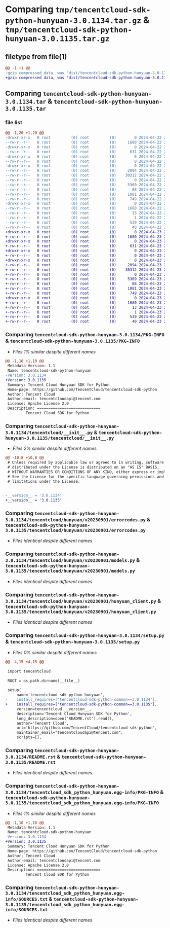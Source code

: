 # Comparing `tmp/tencentcloud-sdk-python-hunyuan-3.0.1134.tar.gz` & `tmp/tencentcloud-sdk-python-hunyuan-3.0.1135.tar.gz`

## filetype from file(1)

```diff
@@ -1 +1 @@
-gzip compressed data, was "dist/tencentcloud-sdk-python-hunyuan-3.0.1134.tar", last modified: Mon Apr 22 20:55:38 2024, max compression
+gzip compressed data, was "dist/tencentcloud-sdk-python-hunyuan-3.0.1135.tar", last modified: Tue Apr 23 20:47:35 2024, max compression
```

## Comparing `tencentcloud-sdk-python-hunyuan-3.0.1134.tar` & `tencentcloud-sdk-python-hunyuan-3.0.1135.tar`

### file list

```diff
@@ -1,20 +1,20 @@
-drwxr-xr-x   0 root         (0) root         (0)        0 2024-04-22 20:55:38.000000 tencentcloud-sdk-python-hunyuan-3.0.1134/
--rw-r--r--   0 root         (0) root         (0)     1680 2024-04-22 20:55:38.000000 tencentcloud-sdk-python-hunyuan-3.0.1134/PKG-INFO
-drwxr-xr-x   0 root         (0) root         (0)        0 2024-04-22 20:55:38.000000 tencentcloud-sdk-python-hunyuan-3.0.1134/tencentcloud/
--rw-r--r--   0 root         (0) root         (0)      631 2024-04-22 20:55:38.000000 tencentcloud-sdk-python-hunyuan-3.0.1134/tencentcloud/__init__.py
-drwxr-xr-x   0 root         (0) root         (0)        0 2024-04-22 20:55:38.000000 tencentcloud-sdk-python-hunyuan-3.0.1134/tencentcloud/hunyuan/
--rw-r--r--   0 root         (0) root         (0)        0 2024-04-22 20:55:38.000000 tencentcloud-sdk-python-hunyuan-3.0.1134/tencentcloud/hunyuan/__init__.py
-drwxr-xr-x   0 root         (0) root         (0)        0 2024-04-22 20:55:38.000000 tencentcloud-sdk-python-hunyuan-3.0.1134/tencentcloud/hunyuan/v20230901/
--rw-r--r--   0 root         (0) root         (0)     2094 2024-04-22 20:55:38.000000 tencentcloud-sdk-python-hunyuan-3.0.1134/tencentcloud/hunyuan/v20230901/errorcodes.py
--rw-r--r--   0 root         (0) root         (0)    30312 2024-04-22 20:55:38.000000 tencentcloud-sdk-python-hunyuan-3.0.1134/tencentcloud/hunyuan/v20230901/models.py
--rw-r--r--   0 root         (0) root         (0)        0 2024-04-22 20:55:38.000000 tencentcloud-sdk-python-hunyuan-3.0.1134/tencentcloud/hunyuan/v20230901/__init__.py
--rw-r--r--   0 root         (0) root         (0)     5369 2024-04-22 20:55:38.000000 tencentcloud-sdk-python-hunyuan-3.0.1134/tencentcloud/hunyuan/v20230901/hunyuan_client.py
--rw-r--r--   0 root         (0) root         (0)       88 2024-04-22 20:55:38.000000 tencentcloud-sdk-python-hunyuan-3.0.1134/setup.cfg
--rw-r--r--   0 root         (0) root         (0)     1081 2024-04-22 20:55:38.000000 tencentcloud-sdk-python-hunyuan-3.0.1134/setup.py
--rw-r--r--   0 root         (0) root         (0)      749 2024-04-22 20:55:38.000000 tencentcloud-sdk-python-hunyuan-3.0.1134/README.rst
-drwxr-xr-x   0 root         (0) root         (0)        0 2024-04-22 20:55:38.000000 tencentcloud-sdk-python-hunyuan-3.0.1134/tencentcloud_sdk_python_hunyuan.egg-info/
--rw-r--r--   0 root         (0) root         (0)     1680 2024-04-22 20:55:38.000000 tencentcloud-sdk-python-hunyuan-3.0.1134/tencentcloud_sdk_python_hunyuan.egg-info/PKG-INFO
--rw-r--r--   0 root         (0) root         (0)       13 2024-04-22 20:55:38.000000 tencentcloud-sdk-python-hunyuan-3.0.1134/tencentcloud_sdk_python_hunyuan.egg-info/top_level.txt
--rw-r--r--   0 root         (0) root         (0)        1 2024-04-22 20:55:38.000000 tencentcloud-sdk-python-hunyuan-3.0.1134/tencentcloud_sdk_python_hunyuan.egg-info/dependency_links.txt
--rw-r--r--   0 root         (0) root         (0)      539 2024-04-22 20:55:38.000000 tencentcloud-sdk-python-hunyuan-3.0.1134/tencentcloud_sdk_python_hunyuan.egg-info/SOURCES.txt
--rw-r--r--   0 root         (0) root         (0)       40 2024-04-22 20:55:38.000000 tencentcloud-sdk-python-hunyuan-3.0.1134/tencentcloud_sdk_python_hunyuan.egg-info/requires.txt
+drwxr-xr-x   0 root         (0) root         (0)        0 2024-04-23 20:47:35.000000 tencentcloud-sdk-python-hunyuan-3.0.1135/
+-rw-r--r--   0 root         (0) root         (0)     1680 2024-04-23 20:47:35.000000 tencentcloud-sdk-python-hunyuan-3.0.1135/PKG-INFO
+drwxr-xr-x   0 root         (0) root         (0)        0 2024-04-23 20:47:35.000000 tencentcloud-sdk-python-hunyuan-3.0.1135/tencentcloud/
+-rw-r--r--   0 root         (0) root         (0)      631 2024-04-23 20:47:35.000000 tencentcloud-sdk-python-hunyuan-3.0.1135/tencentcloud/__init__.py
+drwxr-xr-x   0 root         (0) root         (0)        0 2024-04-23 20:47:35.000000 tencentcloud-sdk-python-hunyuan-3.0.1135/tencentcloud/hunyuan/
+-rw-r--r--   0 root         (0) root         (0)        0 2024-04-23 20:47:35.000000 tencentcloud-sdk-python-hunyuan-3.0.1135/tencentcloud/hunyuan/__init__.py
+drwxr-xr-x   0 root         (0) root         (0)        0 2024-04-23 20:47:35.000000 tencentcloud-sdk-python-hunyuan-3.0.1135/tencentcloud/hunyuan/v20230901/
+-rw-r--r--   0 root         (0) root         (0)     2094 2024-04-23 20:47:35.000000 tencentcloud-sdk-python-hunyuan-3.0.1135/tencentcloud/hunyuan/v20230901/errorcodes.py
+-rw-r--r--   0 root         (0) root         (0)    30312 2024-04-23 20:47:35.000000 tencentcloud-sdk-python-hunyuan-3.0.1135/tencentcloud/hunyuan/v20230901/models.py
+-rw-r--r--   0 root         (0) root         (0)        0 2024-04-23 20:47:35.000000 tencentcloud-sdk-python-hunyuan-3.0.1135/tencentcloud/hunyuan/v20230901/__init__.py
+-rw-r--r--   0 root         (0) root         (0)     5369 2024-04-23 20:47:35.000000 tencentcloud-sdk-python-hunyuan-3.0.1135/tencentcloud/hunyuan/v20230901/hunyuan_client.py
+-rw-r--r--   0 root         (0) root         (0)       88 2024-04-23 20:47:35.000000 tencentcloud-sdk-python-hunyuan-3.0.1135/setup.cfg
+-rw-r--r--   0 root         (0) root         (0)     1081 2024-04-23 20:47:35.000000 tencentcloud-sdk-python-hunyuan-3.0.1135/setup.py
+-rw-r--r--   0 root         (0) root         (0)      749 2024-04-23 20:47:35.000000 tencentcloud-sdk-python-hunyuan-3.0.1135/README.rst
+drwxr-xr-x   0 root         (0) root         (0)        0 2024-04-23 20:47:35.000000 tencentcloud-sdk-python-hunyuan-3.0.1135/tencentcloud_sdk_python_hunyuan.egg-info/
+-rw-r--r--   0 root         (0) root         (0)     1680 2024-04-23 20:47:35.000000 tencentcloud-sdk-python-hunyuan-3.0.1135/tencentcloud_sdk_python_hunyuan.egg-info/PKG-INFO
+-rw-r--r--   0 root         (0) root         (0)       13 2024-04-23 20:47:35.000000 tencentcloud-sdk-python-hunyuan-3.0.1135/tencentcloud_sdk_python_hunyuan.egg-info/top_level.txt
+-rw-r--r--   0 root         (0) root         (0)        1 2024-04-23 20:47:35.000000 tencentcloud-sdk-python-hunyuan-3.0.1135/tencentcloud_sdk_python_hunyuan.egg-info/dependency_links.txt
+-rw-r--r--   0 root         (0) root         (0)      539 2024-04-23 20:47:35.000000 tencentcloud-sdk-python-hunyuan-3.0.1135/tencentcloud_sdk_python_hunyuan.egg-info/SOURCES.txt
+-rw-r--r--   0 root         (0) root         (0)       40 2024-04-23 20:47:35.000000 tencentcloud-sdk-python-hunyuan-3.0.1135/tencentcloud_sdk_python_hunyuan.egg-info/requires.txt
```

### Comparing `tencentcloud-sdk-python-hunyuan-3.0.1134/PKG-INFO` & `tencentcloud-sdk-python-hunyuan-3.0.1135/PKG-INFO`

 * *Files 1% similar despite different names*

```diff
@@ -1,10 +1,10 @@
 Metadata-Version: 1.1
 Name: tencentcloud-sdk-python-hunyuan
-Version: 3.0.1134
+Version: 3.0.1135
 Summary: Tencent Cloud Hunyuan SDK for Python
 Home-page: https://github.com/TencentCloud/tencentcloud-sdk-python
 Author: Tencent Cloud
 Author-email: tencentcloudapi@tencent.com
 License: Apache License 2.0
 Description: ============================
         Tencent Cloud SDK for Python
```

### Comparing `tencentcloud-sdk-python-hunyuan-3.0.1134/tencentcloud/__init__.py` & `tencentcloud-sdk-python-hunyuan-3.0.1135/tencentcloud/__init__.py`

 * *Files 2% similar despite different names*

```diff
@@ -10,8 +10,8 @@
 # Unless required by applicable law or agreed to in writing, software
 # distributed under the License is distributed on an "AS IS" BASIS,
 # WITHOUT WARRANTIES OR CONDITIONS OF ANY KIND, either express or implied.
 # See the License for the specific language governing permissions and
 # limitations under the License.
 
 
-__version__ = '3.0.1134'
+__version__ = '3.0.1135'
```

### Comparing `tencentcloud-sdk-python-hunyuan-3.0.1134/tencentcloud/hunyuan/v20230901/errorcodes.py` & `tencentcloud-sdk-python-hunyuan-3.0.1135/tencentcloud/hunyuan/v20230901/errorcodes.py`

 * *Files identical despite different names*

### Comparing `tencentcloud-sdk-python-hunyuan-3.0.1134/tencentcloud/hunyuan/v20230901/models.py` & `tencentcloud-sdk-python-hunyuan-3.0.1135/tencentcloud/hunyuan/v20230901/models.py`

 * *Files identical despite different names*

### Comparing `tencentcloud-sdk-python-hunyuan-3.0.1134/tencentcloud/hunyuan/v20230901/hunyuan_client.py` & `tencentcloud-sdk-python-hunyuan-3.0.1135/tencentcloud/hunyuan/v20230901/hunyuan_client.py`

 * *Files identical despite different names*

### Comparing `tencentcloud-sdk-python-hunyuan-3.0.1134/setup.py` & `tencentcloud-sdk-python-hunyuan-3.0.1135/setup.py`

 * *Files 0% similar despite different names*

```diff
@@ -4,15 +4,15 @@
 
 import tencentcloud
 
 ROOT = os.path.dirname(__file__)
 
 setup(
     name='tencentcloud-sdk-python-hunyuan',
-    install_requires=["tencentcloud-sdk-python-common==3.0.1134"],
+    install_requires=["tencentcloud-sdk-python-common==3.0.1135"],
     version=tencentcloud.__version__,
     description='Tencent Cloud Hunyuan SDK for Python',
     long_description=open('README.rst').read(),
     author='Tencent Cloud',
     url='https://github.com/TencentCloud/tencentcloud-sdk-python',
     maintainer_email="tencentcloudapi@tencent.com",
     scripts=[],
```

### Comparing `tencentcloud-sdk-python-hunyuan-3.0.1134/README.rst` & `tencentcloud-sdk-python-hunyuan-3.0.1135/README.rst`

 * *Files identical despite different names*

### Comparing `tencentcloud-sdk-python-hunyuan-3.0.1134/tencentcloud_sdk_python_hunyuan.egg-info/PKG-INFO` & `tencentcloud-sdk-python-hunyuan-3.0.1135/tencentcloud_sdk_python_hunyuan.egg-info/PKG-INFO`

 * *Files 1% similar despite different names*

```diff
@@ -1,10 +1,10 @@
 Metadata-Version: 1.1
 Name: tencentcloud-sdk-python-hunyuan
-Version: 3.0.1134
+Version: 3.0.1135
 Summary: Tencent Cloud Hunyuan SDK for Python
 Home-page: https://github.com/TencentCloud/tencentcloud-sdk-python
 Author: Tencent Cloud
 Author-email: tencentcloudapi@tencent.com
 License: Apache License 2.0
 Description: ============================
         Tencent Cloud SDK for Python
```

### Comparing `tencentcloud-sdk-python-hunyuan-3.0.1134/tencentcloud_sdk_python_hunyuan.egg-info/SOURCES.txt` & `tencentcloud-sdk-python-hunyuan-3.0.1135/tencentcloud_sdk_python_hunyuan.egg-info/SOURCES.txt`

 * *Files identical despite different names*

